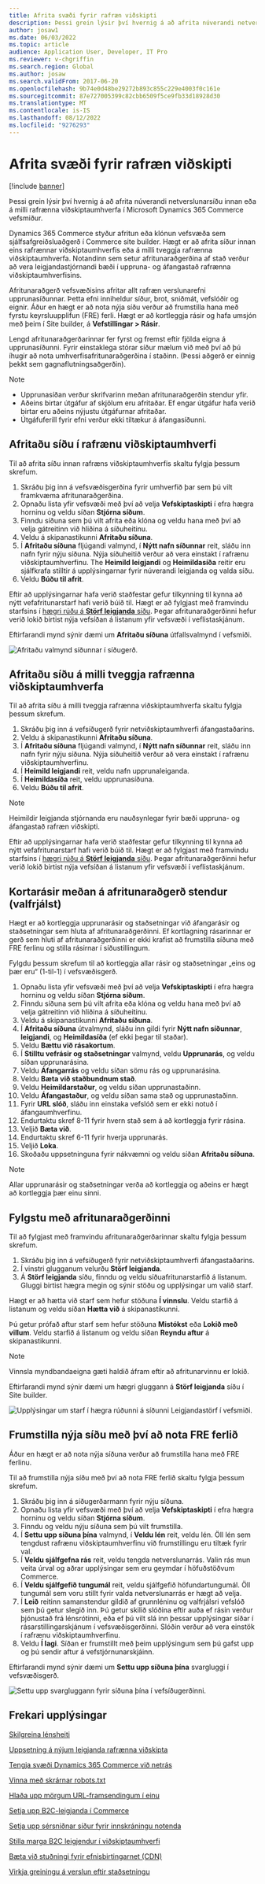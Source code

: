 ```yaml
---
title: Afrita svæði fyrir rafræn viðskipti
description: Þessi grein lýsir því hvernig á að afrita núverandi netverslunarsíðu innan eða á milli rafrænna viðskiptaumhverfa í Microsoft Dynamics 365 Commerce vefsmiður.
author: josaw1
ms.date: 06/03/2022
ms.topic: article
audience: Application User, Developer, IT Pro
ms.reviewer: v-chgriffin
ms.search.region: Global
ms.author: josaw
ms.search.validFrom: 2017-06-20
ms.openlocfilehash: 9b74e0d48be29272b893c855c229e4003f0c161e
ms.sourcegitcommit: 87e727005399c82cbb6509f5ce9fb33d18928d30
ms.translationtype: MT
ms.contentlocale: is-IS
ms.lasthandoff: 08/12/2022
ms.locfileid: "9276293"
---
```

# <a name="copy-an-e-commerce-site"></a>Afrita svæði fyrir rafræn viðskipti

[!include [banner](../includes/banner.md)]

Þessi grein lýsir því hvernig á að afrita núverandi netverslunarsíðu innan eða á milli rafrænna viðskiptaumhverfa í Microsoft Dynamics 365 Commerce vefsmiður.

Dynamics 365 Commerce styður afritun eða klónun vefsvæða sem sjálfsafgreiðsluaðgerð í Commerce site builder. Hægt er að afrita síður innan eins rafrænnar viðskiptaumhverfis eða á milli tveggja rafrænna viðskiptaumhverfa. Notandinn sem setur afritunaraðgerðina af stað verður að vera leigjandastjórnandi bæði í uppruna- og áfangastað rafrænna viðskiptaumhverfisins.

Afritunaraðgerð vefsvæðisins afritar allt rafræn verslunarefni upprunasíðunnar. Þetta efni inniheldur síður, brot, sniðmát, vefslóðir og eignir. Áður en hægt er að nota nýja síðu verður að frumstilla hana með fyrstu keyrsluupplifun (FRE) ferli. Hægt er að kortleggja rásir og hafa umsjón með þeim í Site builder, á **Vefstillingar \> Rásir**.

Lengd afritunaraðgerðarinnar fer fyrst og fremst eftir fjölda eigna á upprunasíðunni. Fyrir einstaklega stórar síður mælum við með því að þú íhugir að nota umhverfisafritunaraðgerðina í staðinn. (Þessi aðgerð er einnig þekkt sem gagnaflutningsaðgerðin).

> [!NOTE]
> - Upprunasíðan verður skrifvarinn meðan afritunaraðgerðin stendur yfir.
> - Aðeins birtar útgáfur af skjölum eru afritaðar. Ef engar útgáfur hafa verið birtar eru aðeins nýjustu útgáfurnar afritaðar.
> - Útgáfuferill fyrir efni verður ekki tiltækur á áfangasíðunni.

## <a name="copy-a-site-within-an-e-commerce-environment"></a>Afritaðu síðu í rafrænu viðskiptaumhverfi

Til að afrita síðu innan rafræns viðskiptaumhverfis skaltu fylgja þessum skrefum.

1. Skráðu þig inn á vefsvæðisgerðina fyrir umhverfið þar sem þú vilt framkvæma afritunaraðgerðina.
1. Opnaðu lista yfir vefsvæði með því að velja **Vefskiptaskipti** í efra hægra horninu og veldu síðan **Stjórna síðum**.
1. Finndu síðuna sem þú vilt afrita eða klóna og veldu hana með því að velja gátreitinn við hliðina á síðuheitinu.
1. Veldu á skipanastikunni **Afritaðu síðuna**.
1. Í **Afritaðu síðuna** fljúgandi valmynd, í **Nýtt nafn síðunnar** reit, sláðu inn nafn fyrir nýju síðuna. Nýja síðuheitið verður að vera einstakt í rafrænu viðskiptaumhverfinu. The **Heimild leigjandi** og **Heimildasíða** reitir eru sjálfkrafa stilltir á upplýsingarnar fyrir núverandi leigjanda og valda síðu.
1. Veldu **Búðu til afrit**.

Eftir að upplýsingarnar hafa verið staðfestar gefur tilkynning til kynna að nýtt vefafritunarstarf hafi verið búið til. Hægt er að fylgjast með framvindu starfsins í [hægri rúðu á **Störf leigjanda** síðu](#monitor-the-site-copy-operation). Þegar afritunaraðgerðinni hefur verið lokið birtist nýja vefsíðan á listanum yfir vefsvæði í veflistaskjánum.

Eftirfarandi mynd sýnir dæmi um **Afritaðu síðuna** útfallsvalmynd í vefsmiði.

![Afritaðu valmynd síðunnar í síðugerð.](media/site-copy_1.png)

## <a name="copy-a-site-between-two-e-commerce-environments"></a>Afritaðu síðu á milli tveggja rafrænna viðskiptaumhverfa

Til að afrita síðu á milli tveggja rafrænna viðskiptaumhverfa skaltu fylgja þessum skrefum.

1. Skráðu þig inn á vefsíðugerð fyrir netviðskiptaumhverfi áfangastaðarins.
1. Veldu á skipanastikunni **Afritaðu síðuna**.
1. Í **Afritaðu síðuna** fljúgandi valmynd, í **Nýtt nafn síðunnar** reit, sláðu inn nafn fyrir nýju síðuna. Nýja síðuheitið verður að vera einstakt í rafrænu viðskiptaumhverfinu.
1. Í **Heimild leigjandi** reit, veldu nafn upprunaleiganda.
1. Í **Heimildasíða** reit, veldu upprunasíðuna.
1. Veldu **Búðu til afrit**.

> [!NOTE]
> Heimildir leigjanda stjórnanda eru nauðsynlegar fyrir bæði uppruna- og áfangastað rafræn viðskipti.

Eftir að upplýsingarnar hafa verið staðfestar gefur tilkynning til kynna að nýtt vefafritunarstarf hafi verið búið til. Hægt er að fylgjast með framvindu starfsins í [hægri rúðu á **Störf leigjanda** síðu](#monitor-the-site-copy-operation). Þegar afritunaraðgerðinni hefur verið lokið birtist nýja vefsíðan á listanum yfir vefsvæði í veflistaskjánum.

## <a name="map-channels-during-the-site-copy-operation-optional"></a>Kortarásir meðan á afritunaraðgerð stendur (valfrjálst)

Hægt er að kortleggja upprunarásir og staðsetningar við áfangarásir og staðsetningar sem hluta af afritunaraðgerðinni. Ef kortlagning rásarinnar er gerð sem hluti af afritunaraðgerðinni er ekki krafist að frumstilla síðuna með FRE ferlinu og stilla rásirnar í síðustillingum. 

Fylgdu þessum skrefum til að kortleggja allar rásir og staðsetningar „eins og þær eru“ (1-til-1) í vefsvæðisgerð.

1. Opnaðu lista yfir vefsvæði með því að velja **Vefskiptaskipti** í efra hægra horninu og veldu síðan **Stjórna síðum**.
1. Finndu síðuna sem þú vilt afrita eða klóna og veldu hana með því að velja gátreitinn við hliðina á síðuheitinu.
1. Veldu á skipanastikunni **Afritaðu síðuna**.
1. Í **Afritaðu síðuna** útvalmynd, sláðu inn gildi fyrir **Nýtt nafn síðunnar**, **leigjandi**, og **Heimildasíða** (ef ekki þegar til staðar).
1. Veldu **Bættu við rásakortum**.
1. Í **Stilltu vefrásir og staðsetningar** valmynd, veldu **Upprunarás**, og veldu síðan upprunarásina.  
1. Veldu **Áfangarrás** og veldu síðan sömu rás og upprunarásina. 
1. Veldu **Bæta við staðbundnum stað**.
1. Veldu **Heimildarstaður**, og veldu síðan upprunastaðinn.
1. Veldu **Áfangastaður**, og veldu síðan sama stað og upprunastaðinn. 
1. Fyrir **URL slóð**, sláðu inn einstaka vefslóð sem er ekki notuð í áfangaumhverfinu.
1. Endurtaktu skref 8-11 fyrir hvern stað sem á að kortleggja fyrir rásina.
1. Veljið **Bæta við**.
1. Endurtaktu skref 6-11 fyrir hverja upprunarás.
1. Veljið **Loka**.
1. Skoðaðu uppsetninguna fyrir nákvæmni og veldu síðan **Afritaðu síðuna**.

> [!NOTE]
> Allar upprunarásir og staðsetningar verða að kortleggja og aðeins er hægt að kortleggja þær einu sinni.

## <a name="monitor-the-site-copy-operation"></a>Fylgstu með afritunaraðgerðinni

Til að fylgjast með framvindu afritunaraðgerðarinnar skaltu fylgja þessum skrefum.

1. Skráðu þig inn á vefsíðugerð fyrir netviðskiptaumhverfi áfangastaðarins.
1. Í vinstri glugganum velurðu **Störf leigjanda**.
1. Á **Störf leigjanda** síðu, finndu og veldu síðuafritunarstarfið á listanum. Gluggi birtist hægra megin og sýnir stöðu og upplýsingar um valið starf.

Hægt er að hætta við starf sem hefur stöðuna **Í vinnslu**. Veldu starfið á listanum og veldu síðan **Hætta við** á skipanastikunni.

Þú getur prófað aftur starf sem hefur stöðuna **Mistókst** eða **Lokið með villum**. Veldu starfið á listanum og veldu síðan **Reyndu aftur** á skipanastikunni.

> [!NOTE]
> Vinnsla myndbandaeigna gæti haldið áfram eftir að afritunarvinnu er lokið.

Eftirfarandi mynd sýnir dæmi um hægri gluggann á **Störf leigjanda** síðu í Site builder.

![Upplýsingar um starf í hægra rúðunni á síðunni Leigjandastörf í vefsmiði.](media/site-copy_2.png)

## <a name="initialize-a-new-site-by-using-the-fre-process"></a>Frumstilla nýja síðu með því að nota FRE ferlið

Áður en hægt er að nota nýja síðuna verður að frumstilla hana með FRE ferlinu.

Til að frumstilla nýja síðu með því að nota FRE ferlið skaltu fylgja þessum skrefum.

1. Skráðu þig inn á síðugerðarmann fyrir nýju síðuna.
1. Opnaðu lista yfir vefsvæði með því að velja **Vefskiptaskipti** í efra hægra horninu og veldu síðan **Stjórna síðum**.
1. Finndu og veldu nýju síðuna sem þú vilt frumstilla.
1. Í **Settu upp síðuna þína** valmynd, í **Veldu lén** reit, veldu lén. Öll lén sem tengdust rafrænu viðskiptaumhverfinu við frumstillingu eru tiltæk fyrir val.
1. Í **Veldu sjálfgefna rás** reit, veldu tengda netverslunarrás. Valin rás mun veita úrval og aðrar upplýsingar sem eru geymdar í höfuðstöðvum Commerce.
1. Í **Veldu sjálfgefið tungumál** reit, veldu sjálfgefið höfundartungumál. Öll tungumál sem voru stillt fyrir valda netverslunarrás er hægt að velja.
1. Í **Leið** reitinn samanstendur gildið af grunnléninu og valfrjálsri vefslóð sem þú getur slegið inn. Þú getur skilið slóðina eftir auða ef rásin verður þjónustað frá lénsrótinni, eða ef þú vilt slá inn þessar upplýsingar síðar í rásarstillingarskjánum í vefsvæðisgerðinni. Slóðin verður að vera einstök í rafrænu viðskiptaumhverfinu.
1. Veldu **Í lagi**. Síðan er frumstillt með þeim upplýsingum sem þú gafst upp og þú sendir aftur á vefstjórnunarskjáinn.

Eftirfarandi mynd sýnir dæmi um **Settu upp síðuna þína** svargluggi í vefsvæðisgerð.

![Settu upp svargluggann fyrir síðuna þína í vefsíðugerðinni.](media/site-copy_3.png)

## <a name="additional-resources"></a>Frekari upplýsingar

[Skilgreina lénsheiti](configure-your-domain-name.md)

[Uppsetning á nýjum leigjanda rafrænna viðskipta](deploy-ecommerce-site.md)

[Tengja svæði Dynamics 365 Commerce við netrás](associate-site-online-store.md)

[Vinna með skrárnar robots.txt](manage-robots-txt-files.md)

[Hlaða upp mörgum URL-framsendingum í einu](upload-bulk-redirects.md)

[Setja upp B2C-leigjanda í Commerce](set-up-b2c-tenant.md)

[Setja upp sérsniðnar síður fyrir innskráningu notenda](custom-pages-user-logins.md)

[Stilla marga B2C leigjendur í viðskiptaumhverfi](configure-multi-b2c-tenants.md)

[Bæta við stuðningi fyrir efnisbirtingarnet (CDN)](add-cdn-support.md)

[Virkja greiningu á verslun eftir staðsetningu](enable-store-detection.md)
